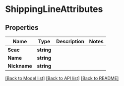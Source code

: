 # ShippingLineAttributes

## Properties

Name | Type | Description | Notes
------------ | ------------- | ------------- | -------------
**Scac** | **string** |  | 
**Name** | **string** |  | 
**Nickname** | **string** |  | 

[[Back to Model list]](../README.md#documentation-for-models) [[Back to API list]](../README.md#documentation-for-api-endpoints) [[Back to README]](../README.md)



